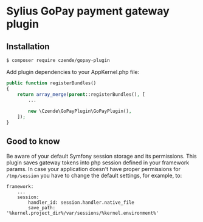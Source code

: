 # Sylius GoPay payment gateway plugin  

## Installation

```bash
$ composer require czende/gopay-plugin
```
    
Add plugin dependencies to your AppKernel.php file:

```php
public function registerBundles()
{
    return array_merge(parent::registerBundles(), [
        ...
        
        new \Czende\GoPayPlugin\GoPayPlugin(),
    ]);
}
```

## Good to know
Be aware of your default Symfony session storage and its permissions. This plugin saves gateway tokens into php session defined in your framework params. 
In case your application doesn't have proper permissions for `/tmp/session` you have to change the default settings, for example, to:
```
framework:
    ...
    session:
        handler_id: session.handler.native_file
        save_path: '%kernel.project_dir%/var/sessions/%kernel.environment%'
```